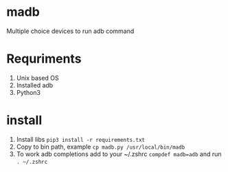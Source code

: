 # madb
Multiple choice devices to run adb command

# Requriments
1. Unix based OS
2. Installed adb
3. Python3
# install
1. Install libs ```pip3 install -r requirements.txt```
2. Copy to bin path, example ```cp madb.py /usr/local/bin/madb```
3. To work adb completions add to your ~/.zshrc ```compdef madb=adb``` and run ```. ~/.zshrc```